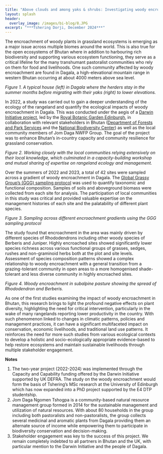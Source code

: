 ```yaml
---
title: "Above clouds and among yaks & shrubs: Investigating woody encroachment in the alpine rangelands of Bhutan"
layout: splash
header:
  overlay_image: /images/bi-blog/8.JPG
excerpt: "***Tshering Dorji, December 2024***"
---
```


The encroachment of woody plants in grassland ecosystems is emerging as a major issue across multiple biomes around the world. This is also true for the open ecosystems of Bhutan where in addition to harbouring rich biodiversity and supporting various ecosystem functioning, they serve as a critical lifeline for the many transhumant pastoralist communities who rely on them for food and livelihoods. One such community affected by woody encroachment are found in Dagala, a high-elevational mountain range in western Bhutan occurring at about 4000 meters above sea level.



*Figure 1. A typical house (left) in Dagala where the herders stay in the summer months before migrating with their yaks (right) to lower elevations.*


In 2022, a study was carried out to gain a deeper understanding of the ecology of the rangeland and quantify the ecological impacts of woody encroachment in Dagala. This was conducted under the aegis of a [Darwin Initiative project](https://www.darwininitiative.org.uk/project/DARCC002), led by the [Royal Botanic Garden Edinburgh](https://www.rbge.org.uk/), in collaboration with relevant stakeholders in Bhutan ([Department of Forests and Park Services](https://dofps.gov.bt/) and the [National Biodiversity Center](https://nbc.gov.bt/)) as well as the local community members of Jom Daga NWFP Group. The goal of the project was to enhance Bhutan’s in-country capacity and community resilience for grassland conservation.



*Figure 2. Working closely with the local communities relying extensively on their local knowledge, which culminated in a capacity-building workshop and mutual sharing of expertise on rangeland ecology and management.*


Over the summers of 2022 and 2023, a total of 42 sites were sampled across a gradient of woody encroachment in Dagala. The [Global Grassy Group’s (GGG) sampling protocol](https://globalgrassygroup.github.io/protocol/) was used to quantify taxonomic and functional composition. Samples of soils and aboveground biomass were collected from each site for analysis. The participation of local communities in this study was critical and provided valuable expertise on the management histories of each site and the palatability of different plant species.



*Figure 3. Sampling across different encroachment gradients using the GGG sampling protocol*


The study found that encroachment in the area was mainly driven by different species of Rhododendrons including other woody species of Berberis and Juniper. Highly encroached sites showed significantly lower species richness across various functional groups of grasses, sedges, rushes and non-graminoid herbs both at the plot and site levels. Assessment of species composition patterns showed a complex relationship to woody encroachment with a general transition from a grazing-tolerant community in open areas to a more homogenised shade-tolerant and less diverse community in highly encroached sites.



*Figure 4. Woody encroachment in subalpine pasture showing the spread of Rhododendron and Berberis.*


As one of the first studies examining the impact of woody encroachment in Bhutan, this research brings to light the profound negative effects on plant diversity, highlighting the need for critical intervention, particularly in the wake of many rangelands reporting lower productivity in the country. With such phenomenon linked to changes in climatic patterns, policies and management practices, it can have a significant multifaceted impact on conservation, economic livelihoods, and traditional land use patterns. It reinforces the need for more such studies from various ecological contexts to develop a holistic and socio-ecologically appropriate evidence-based to help restore ecosystems and maintain sustainable livelihoods through multiple stakeholder engagement.


**Notes**
1.	The two-year project (2022-2024) was implemented through the Capacity and Capability funding offered by the Darwin Initiative supported by UK DEFRA. The study on the woody encroachment would form the basis of Tshering’s MSc research at the University of Edinburgh which has now expanded into a PhD project supported by the E4 DTP studentship.
2.	Jom Daga Ngomen Tshogpa is a community-based natural resource management group formed in 2014 for the sustainable management and utilization of natural resources. With about 80 households in the group including both pastoralists and non-pastoralists, the group collects several medicinal and aromatic plants from Dagala providing them an alternate source of income while empowering them to participate in biodiversity conservation and decision-making.
3.	Stakeholder engagement was key to the success of this project. We remain completely indebted to all partners in Bhutan and the UK, with particular mention to the Darwin Initiative and the people of Dagala.
